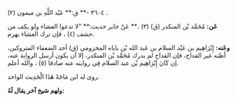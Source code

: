 ٣٦٠٤ -** ق:** عَبْد اللَّهِ بن ميمون (٢) .

**عَن:** مُحَمَّد بْن المنكدر (ق) (٣) ،** عَنْ جابر حديث:** "لا تدعوا العشاء ولو بكف من حشف (٤) ، فإن ترك العشاء يهرم.

**وعَنه:** إِبْرَاهِيم بن عَبْد السلام بن عَبد الله بْن باباه المخزومي (ق) أحد الضعفاء المتروكين، أظنه غير القداح، فإن القداح لم يدرك مُحَمَّد بْن المنكدر، إلا أن يكون أرسل الرواية عنه، إن كَانَ إِبْرَاهِيم بْن عبد السلام فِي روايته عنه صادقا (٥) ، والله أعلم.

روى له ابن مَاجَهْ هَذَا الْحَدِيث الواحد.

**ولهم شيخ آخر يقال لَهُ:**
